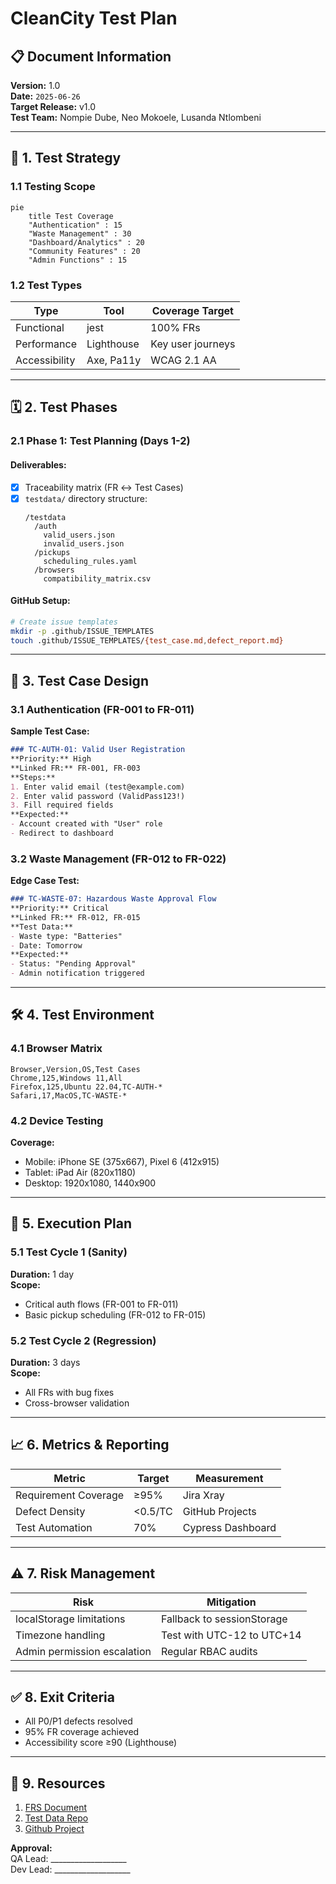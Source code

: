 
# CleanCity Test Plan

## 📋 Document Information
**Version:** 1.0  
**Date:** `2025-06-26`  
**Target Release:** v1.0  
**Test Team:**   Nompie Dube, Neo Mokoele, Lusanda Ntlombeni

---

## 🎯 1. Test Strategy
### 1.1 Testing Scope
```mermaid
pie
    title Test Coverage
    "Authentication" : 15
    "Waste Management" : 30
    "Dashboard/Analytics" : 20
    "Community Features" : 20
    "Admin Functions" : 15
```

### 1.2 Test Types
| **Type**          | **Tool**         | **Coverage Target** |
|-------------------|------------------|---------------------|
| Functional        | jest           | 100% FRs            |
| Performance      | Lighthouse       | Key user journeys   |
| Accessibility    | Axe, Pa11y       | WCAG 2.1 AA         |

---

## 🗓 2. Test Phases
### 2.1 Phase 1: Test Planning (Days 1-2)
#### Deliverables:
- [x] Traceability matrix (FR ↔ Test Cases)
- [x] `testdata/` directory structure:
  ```
  /testdata
    /auth
      valid_users.json
      invalid_users.json
    /pickups
      scheduling_rules.yaml
    /browsers
      compatibility_matrix.csv
  ```

#### GitHub Setup:
```bash
# Create issue templates
mkdir -p .github/ISSUE_TEMPLATES
touch .github/ISSUE_TEMPLATES/{test_case.md,defect_report.md}
```

---

## 🧪 3. Test Case Design
### 3.1 Authentication (FR-001 to FR-011)
**Sample Test Case:**
```markdown
### TC-AUTH-01: Valid User Registration
**Priority:** High  
**Linked FR:** FR-001, FR-003  
**Steps:**  
1. Enter valid email (test@example.com)  
2. Enter valid password (ValidPass123!)  
3. Fill required fields  
**Expected:**  
- Account created with "User" role  
- Redirect to dashboard  
```

### 3.2 Waste Management (FR-012 to FR-022)
**Edge Case Test:**
```markdown
### TC-WASTE-07: Hazardous Waste Approval Flow  
**Priority:** Critical  
**Linked FR:** FR-012, FR-015  
**Test Data:**  
- Waste type: "Batteries"  
- Date: Tomorrow  
**Expected:**  
- Status: "Pending Approval"  
- Admin notification triggered  
```

---

## 🛠️ 4. Test Environment
### 4.1 Browser Matrix
```csv
Browser,Version,OS,Test Cases
Chrome,125,Windows 11,All
Firefox,125,Ubuntu 22.04,TC-AUTH-*
Safari,17,MacOS,TC-WASTE-*
```

### 4.2 Device Testing
**Coverage:**
- Mobile: iPhone SE (375x667), Pixel 6 (412x915)
- Tablet: iPad Air (820x1180)
- Desktop: 1920x1080, 1440x900

---

## 🚦 5. Execution Plan
### 5.1 Test Cycle 1 (Sanity)
**Duration:** 1 day  
**Scope:**  
- Critical auth flows (FR-001 to FR-011)  
- Basic pickup scheduling (FR-012 to FR-015)  

### 5.2 Test Cycle 2 (Regression)
**Duration:** 3 days  
**Scope:**  
- All FRs with bug fixes  
- Cross-browser validation  

---

## 📈 6. Metrics & Reporting
| **Metric**          | **Target**       | **Measurement**          |
|---------------------|------------------|--------------------------|
| Requirement Coverage | ≥95%             | Jira Xray                |
| Defect Density      | <0.5/TC          | GitHub Projects          |
| Test Automation     | 70%              | Cypress Dashboard        |

---

## ⚠️ 7. Risk Management
| **Risk**                      | **Mitigation**                          |
|-------------------------------|-----------------------------------------|
| localStorage limitations      | Fallback to sessionStorage              |
| Timezone handling             | Test with UTC-12 to UTC+14              |
| Admin permission escalation   | Regular RBAC audits                     |

---

## ✅ 8. Exit Criteria
- All P0/P1 defects resolved  
- 95% FR coverage achieved  
- Accessibility score ≥90 (Lighthouse)  

---

## 🔗 9. Resources
1. [FRS Document](https://github.com/Nompie1993/CleanCity/blob/main/docs/functional-requirements.md)  
2. [Test Data Repo](https://github.com/Nompie1993/CleanCity/blob/main/docs/test-data.md)  
3. [Github Project](https://github.com/users/Nompie1993/projects/5)  

**Approval:**  
QA Lead: ___________________  
Dev Lead: ___________________  
```


